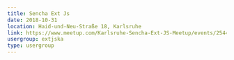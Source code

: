 ```yaml
---
title: Sencha Ext Js
date: 2018-10-31
location: Haid-und-Neu-Straße 18, Karlsruhe
link: https://www.meetup.com/Karlsruhe-Sencha-Ext-JS-Meetup/events/254418187/
usergroup: extjska
type: usergroup
---
```

